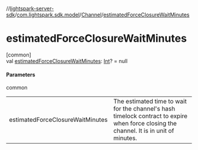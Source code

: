 //[lightspark-server-sdk](../../../index.md)/[com.lightspark.sdk.model](../index.md)/[Channel](index.md)/[estimatedForceClosureWaitMinutes](estimated-force-closure-wait-minutes.md)

# estimatedForceClosureWaitMinutes

[common]\
val [estimatedForceClosureWaitMinutes](estimated-force-closure-wait-minutes.md): [Int](https://kotlinlang.org/api/latest/jvm/stdlib/kotlin/-int/index.html)? = null

#### Parameters

common

| | |
|---|---|
| estimatedForceClosureWaitMinutes | The estimated time to wait for the channel's hash timelock contract to expire when force closing the channel. It is in unit of minutes. |
